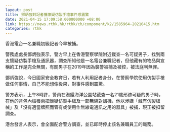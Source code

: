 ```yaml
---
layout: post
title: 鄧炳強對記者攜懷疑仿製手槍事件感震驚
date: 2021-04-15 17:09:58.000000000 +08:00
link: https://news.rthk.hk/rthk/ch/component/k2/1585964-20210415.htm
categories: rthk
---
```


香港電台一名兼職初級記者今早被捕。

警務處處長鄧炳強表示，警方早上在香港警察學院附近截查一名可疑男子，找到兩支懷疑仿製手槍及通訊器，調查所知他是一名電台兼職記者，但他藏有的物品與宣稱的工作是完全無關，有關男子在2019年因為襲警被捕及被控，被法庭判無罪。

鄧炳強說，今日國家安全教育日，若有人利用記者身分，在警察學院使用仿製手槍做任何事情，自己不能想像後果，對事件感到震驚。

警方表示，上午8時許，警員在港鐵海洋公園站截查一名21歲形跡可疑的男子時，在他的背包內檢獲兩把懷疑仿製手槍及一部無線對講機，他以涉嫌「藏有仿製槍械」及「沒有適當牌照而管有或使用作無線電通訊之用的器具」被捕，現正被扣留調查。

港台發言人表示，會全面配合警方調查，並已即時停止該名兼職員工的職務。
